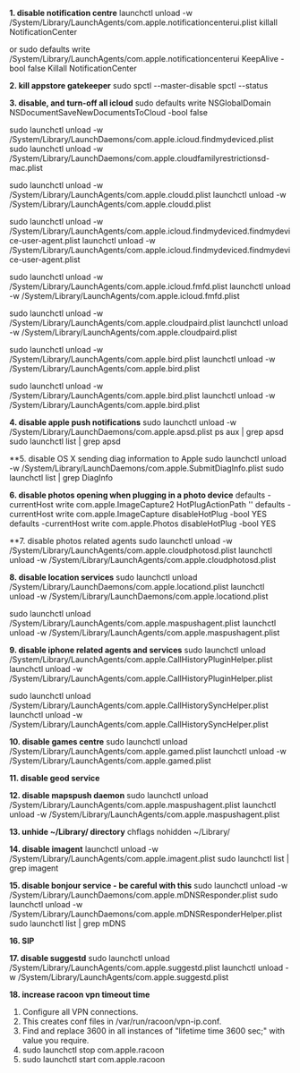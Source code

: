 
**1. disable notification centre**
launchctl unload -w /System/Library/LaunchAgents/com.apple.notificationcenterui.plist
killall NotificationCenter

or
sudo defaults write /System/Library/LaunchAgents/com.apple.notificationcenterui KeepAlive -bool false
Killall NotificationCenter

**2. kill appstore gatekeeper**
sudo spctl --master-disable
spctl --status

**3. disable, and turn-off all icloud**
sudo defaults write NSGlobalDomain NSDocumentSaveNewDocumentsToCloud -bool false

sudo launchctl unload -w /System/Library/LaunchDaemons/com.apple.icloud.findmydeviced.plist
sudo launchctl unload -w /System/Library/LaunchDaemons/com.apple.cloudfamilyrestrictionsd-mac.plist

sudo launchctl unload -w /System/Library/LaunchAgents/com.apple.cloudd.plist
launchctl unload -w /System/Library/LaunchAgents/com.apple.cloudd.plist

sudo launchctl unload -w /System/Library/LaunchAgents/com.apple.icloud.findmydeviced.findmydevice-user-agent.plist
launchctl unload -w /System/Library/LaunchAgents/com.apple.icloud.findmydeviced.findmydevice-user-agent.plist

sudo launchctl unload -w /System/Library/LaunchAgents/com.apple.icloud.fmfd.plist
launchctl unload -w /System/Library/LaunchAgents/com.apple.icloud.fmfd.plist

sudo launchctl unload -w /System/Library/LaunchAgents/com.apple.cloudpaird.plist
launchctl unload -w /System/Library/LaunchAgents/com.apple.cloudpaird.plist

sudo launchctl unload -w /System/Library/LaunchAgents/com.apple.bird.plist
launchctl unload -w /System/Library/LaunchAgents/com.apple.bird.plist

sudo launchctl unload -w /System/Library/LaunchAgents/com.apple.bird.plist
launchctl unload -w /System/Library/LaunchAgents/com.apple.bird.plist

**4. disable apple push notifications**
sudo launchctl unload -w /System/Library/LaunchDaemons/com.apple.apsd.plist
ps aux | grep apsd
sudo launchctl list | grep apsd

**5. disable OS X sending diag information to Apple
sudo launchctl unload -w /System/Library/LaunchDaemons/com.apple.SubmitDiagInfo.plist
sudo launchctl list | grep DiagInfo

**6. disable photos opening when plugging in a photo device**
defaults -currentHost write com.apple.ImageCapture2 HotPlugActionPath ''
defaults -currentHost write com.apple.ImageCapture disableHotPlug -bool YES
defaults -currentHost write com.apple.Photos disableHotPlug -bool YES

**7. disable photos related agents
sudo launchctl unload -w /System/Library/LaunchAgents/com.apple.cloudphotosd.plist
launchctl unload -w /System/Library/LaunchAgents/com.apple.cloudphotosd.plist

**8. disable location services**
sudo launchctl unload /System/Library/LaunchDaemons/com.apple.locationd.plist
launchctl unload -w /System/Library/LaunchDaemons/com.apple.locationd.plist

sudo launchctl unload /System/Library/LaunchAgents/com.apple.maspushagent.plist
launchctl unload -w /System/Library/LaunchAgents/com.apple.maspushagent.plist

**9. disable iphone related agents and services**
sudo launchctl unload /System/Library/LaunchAgents/com.apple.CallHistoryPluginHelper.plist
launchctl unload -w /System/Library/LaunchAgents/com.apple.CallHistoryPluginHelper.plist

sudo launchctl unload /System/Library/LaunchAgents/com.apple.CallHistorySyncHelper.plist
launchctl unload -w /System/Library/LaunchAgents/com.apple.CallHistorySyncHelper.plist

**10. disable games centre**
sudo launchctl unload /System/Library/LaunchAgents/com.apple.gamed.plist
launchctl unload -w /System/Library/LaunchAgents/com.apple.gamed.plist

**11. disable geod service**

**12. disable mapspush daemon**
sudo launchctl unload /System/Library/LaunchAgents/com.apple.maspushagent.plist
launchctl unload -w /System/Library/LaunchAgents/com.apple.maspushagent.plist

**13. unhide ~/Library/ directory**
chflags nohidden ~/Library/

**14. disable imagent**
launchctl unload -w /System/Library/LaunchAgents/com.apple.imagent.plist
sudo launchctl list | grep imagent

**15. disable bonjour service - be careful with this**
sudo launchctl unload -w /System/Library/LaunchDaemons/com.apple.mDNSResponder.plist
sudo launchctl unload -w /System/Library/LaunchDaemons/com.apple.mDNSResponderHelper.plist
sudo launchctl list | grep mDNS

**16. SIP**

**17. disable suggestd**
sudo launchctl unload /System/Library/LaunchAgents/com.apple.suggestd.plist
launchctl unload -w /System/Library/LaunchAgents/com.apple.suggestd.plist

**18. increase racoon vpn timeout time**
1. Configure all VPN connections.
2. This creates conf files in /var/run/racoon/vpn-ip.conf.
3. Find and replace 3600 in all instances of "lifetime time 3600 sec;" with value you require.
4. sudo launchctl stop com.apple.racoon
5. sudo launchctl start com.apple.racoon
